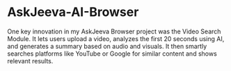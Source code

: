 # AskJeeva-AI-Browser
One key innovation in my AskJeeva Browser project was the Video Search Module. It lets users upload a video, analyzes the first 20 seconds using AI, and generates a summary based on audio and visuals. It then smartly searches platforms like YouTube or Google for similar content and shows relevant results.
